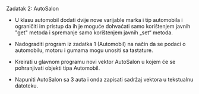 Zadatak 2: AutoSalon

* U klasu automobil dodati dvije nove varijable marka i tip automobila i ograničiti im pristup da ih je moguće dohvaćati samo korištenjem javnih "get" metoda i spremanje samo korištenjem javnih „set“ metoda.

* Nadograditi program iz zadatka 1 (Automobil) na način da se podaci o automobilu, motoru i gumama mogu unositi sa tastature.

* Kreirati u glavnom programu novi vektor AutoSalon u kojem će se pohranjivati objekti tipa Automobil.

* Napuniti AutoSalon sa 3 auta i onda zapisati sadržaj vektora u tekstualnu datoteku.
